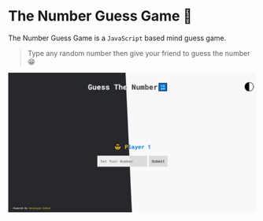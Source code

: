 # The Number Guess Game 🔢

The Number Guess Game is a `JavaScript` based mind guess game.

> Type any random number then give your friend to guess the number 😁

[![The Number Guess Game](./assets/images/github-preview.png?raw=true "The Number Guess Game")](https://number-guess-game-dev-z.netlify.app/)